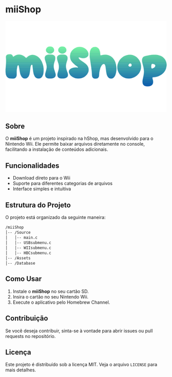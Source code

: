 # miiShop

<p align="center">
  <img src="https://raw.githubusercontent.com/OxyZin/miiShopDatabase/refs/heads/main/miishop.png" alt="miiShop">
</p>

## Sobre
O **miiShop** é um projeto inspirado na hShop, mas desenvolvido para o Nintendo Wii. Ele permite baixar arquivos diretamente no console, facilitando a instalação de conteúdos adicionais.

## Funcionalidades
- Download direto para o Wii
- Suporte para diferentes categorias de arquivos
- Interface simples e intuitiva

## Estrutura do Projeto
O projeto está organizado da seguinte maneira:
```
/miiShop
│-- /Source
│   │-- main.c
│   │-- USBsubmenu.c
│   │-- WIIsubmenu.c
│   │-- HBCsubmenu.c
│-- /Assets
│-- /Database
```

## Como Usar
1. Instale o **miiShop** no seu cartão SD.
2. Insira o cartão no seu Nintendo Wii.
3. Execute o aplicativo pelo Homebrew Channel.

## Contribuição
Se você deseja contribuir, sinta-se à vontade para abrir issues ou pull requests no repositório.

## Licença
Este projeto é distribuído sob a licença MIT. Veja o arquivo `LICENSE` para mais detalhes.

